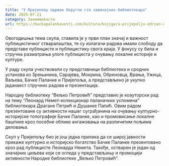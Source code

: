 ```yaml
---
title: "У Пријепољу одржан Округли сто завичајних библиотекара"
date: 2025-07-21
category: Занимљивости
url: https://backapalankavesti.com/kultura/knjige/u-prijepolju-odrzan-okrugli-sto-zavicajnih-bibliotekara/
---
```


Овогодишња тема скупа, ставила је у први план значај и важност публицистичког стваралаштва, те су излагачи радова имали слободу да представе публицисте и публицистику свога краја. У фокусу су била и стручна разматрања улоге публициста у очувању локалне историје и културе.

У раду скупа учествовали су представници библиотека и сродних установа из Зрењанина, Сарајева, Мокрина, Обреновца, Врања, Ужица, Ваљева, Бачке Паланке и Пријепоља, а представљено је укупно једанаест стручних радова и презентација.

Народну библиотеку “Вељко Петровић” представио је коауторски рад на тему “Леонард Немет-колекционар паланачких успомена” библиотекара Драгане Петрић и Душанке Папић. Овим радом презентоване су активности нашег суграђанина на очувању културно-историјске топографије Бачке Паланке, као и промовисање локалне баштине кроз посебне облике ангажовања на различитим пољима деловања.

Скуп у Пријепољу био је још једна прилика да се широј јавности прикаже културно и историјско богатство Бачке Паланке презентовано кроз рад публицисте Леонарда Немета. Такође, остварен је један од значајних циљева који се огледа у представљању и промоцији активности Народне библиотеке „Вељко Петровић“.
